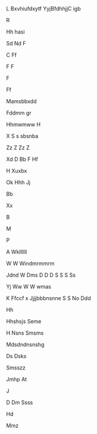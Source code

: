 

L
Bxvhiufdxytf
YyjBfdhhjjC
igb

R

Hh
hasi


 Sd
Nd
F

C
Ff

F
F

F

Ff




Mamsbbxdd

Fddmm gr 


Hhmwmww
H

X
 S s sbsnba
 
 
 
 
 
 Zz
Z
Zz
Z


Xd
D
Bb
F
Hf

 H
Xuxbx

Ok
Hhh
Jj

Bb

Xx

B

M

P


A
Wkllllll



W
W
Windmrmmrm

Jdnd
W
Dms
D
D
D
S
S
S
Ss






Yj
Ww
W
W wmas




K
 Ffccf x
Jjjjbbbnsnne
S
S
No 
Ddd

Hh

Hhshsjs
Seme 

H
Nsns
  Smsms

Mdsdndnsnshg

Ds
Dsks

Smsszz

Jmhp
At



J


D
Dm
Ssss




Hd


Mmz





